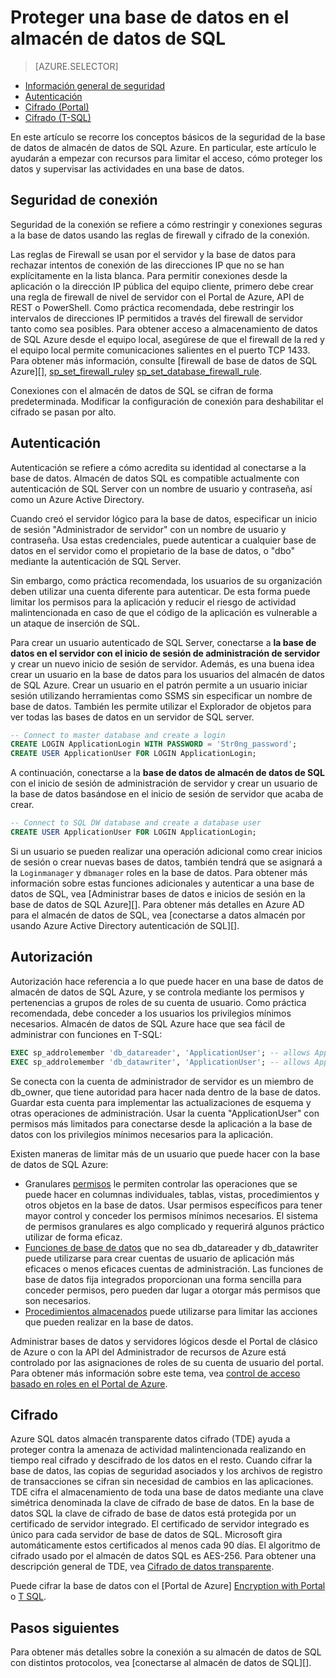 <properties
   pageTitle="Proteger una base de datos en el almacén de datos de SQL | Microsoft Azure"
   description="Sugerencias para proteger una base de datos en el almacén de datos de SQL Azure para desarrollar soluciones."
   services="sql-data-warehouse"
   documentationCenter="NA"
   authors="ronortloff"
   manager="barbkess"
   editor=""/>

<tags
   ms.service="sql-data-warehouse"
   ms.devlang="NA"
   ms.topic="article"
   ms.tgt_pltfrm="NA"
   ms.workload="data-services"
   ms.date="09/24/2016"
   ms.author="rortloff;barbkess;sonyama"/>

# <a name="secure-a-database-in-sql-data-warehouse"></a>Proteger una base de datos en el almacén de datos de SQL

> [AZURE.SELECTOR]
- [Información general de seguridad](sql-data-warehouse-overview-manage-security.md)
- [Autenticación](sql-data-warehouse-authentication.md)
- [Cifrado (Portal)](sql-data-warehouse-encryption-tde.md)
- [Cifrado (T-SQL)](sql-data-warehouse-encryption-tde-tsql.md)

En este artículo se recorre los conceptos básicos de la seguridad de la base de datos de almacén de datos de SQL Azure. En particular, este artículo le ayudarán a empezar con recursos para limitar el acceso, cómo proteger los datos y supervisar las actividades en una base de datos.

## <a name="connection-security"></a>Seguridad de conexión

Seguridad de la conexión se refiere a cómo restringir y conexiones seguras a la base de datos usando las reglas de firewall y cifrado de la conexión.

Las reglas de Firewall se usan por el servidor y la base de datos para rechazar intentos de conexión de las direcciones IP que no se han explícitamente en la lista blanca. Para permitir conexiones desde la aplicación o la dirección IP pública del equipo cliente, primero debe crear una regla de firewall de nivel de servidor con el Portal de Azure, API de REST o PowerShell. Como práctica recomendada, debe restringir los intervalos de direcciones IP permitidos a través del firewall de servidor tanto como sea posibles.  Para obtener acceso a almacenamiento de datos de SQL Azure desde el equipo local, asegúrese de que el firewall de la red y el equipo local permite comunicaciones salientes en el puerto TCP 1433.  Para obtener más información, consulte [firewall de base de datos de SQL Azure][], [sp_set_firewall_rule][]y [sp_set_database_firewall_rule][].

Conexiones con el almacén de datos de SQL se cifran de forma predeterminada.  Modificar la configuración de conexión para deshabilitar el cifrado se pasan por alto.

## <a name="authentication"></a>Autenticación

Autenticación se refiere a cómo acredita su identidad al conectarse a la base de datos. Almacén de datos SQL es compatible actualmente con autenticación de SQL Server con un nombre de usuario y contraseña, así como un Azure Active Directory. 

Cuando creó el servidor lógico para la base de datos, especificar un inicio de sesión "Administrador de servidor" con un nombre de usuario y contraseña. Usa estas credenciales, puede autenticar a cualquier base de datos en el servidor como el propietario de la base de datos, o "dbo" mediante la autenticación de SQL Server.

Sin embargo, como práctica recomendada, los usuarios de su organización deben utilizar una cuenta diferente para autenticar. De esta forma puede limitar los permisos para la aplicación y reducir el riesgo de actividad malintencionada en caso de que el código de la aplicación es vulnerable a un ataque de inserción de SQL. 

Para crear un usuario autenticado de SQL Server, conectarse a **la base de datos en el servidor con el inicio de sesión de administración de servidor** y crear un nuevo inicio de sesión de servidor.  Además, es una buena idea crear un usuario en la base de datos para los usuarios del almacén de datos de SQL Azure. Crear un usuario en el patrón permite a un usuario iniciar sesión utilizando herramientas como SSMS sin especificar un nombre de base de datos.  También les permite utilizar el Explorador de objetos para ver todas las bases de datos en un servidor de SQL server.

```sql
-- Connect to master database and create a login
CREATE LOGIN ApplicationLogin WITH PASSWORD = 'Str0ng_password';
CREATE USER ApplicationUser FOR LOGIN ApplicationLogin;
```

A continuación, conectarse a la **base de datos de almacén de datos de SQL** con el inicio de sesión de administración de servidor y crear un usuario de la base de datos basándose en el inicio de sesión de servidor que acaba de crear.

```sql
-- Connect to SQL DW database and create a database user
CREATE USER ApplicationUser FOR LOGIN ApplicationLogin;
```

Si un usuario se pueden realizar una operación adicional como crear inicios de sesión o crear nuevas bases de datos, también tendrá que se asignará a la `Loginmanager` y `dbmanager` roles en la base de datos. Para obtener más información sobre estas funciones adicionales y autenticar a una base de datos de SQL, vea [Administrar bases de datos e inicios de sesión en la base de datos de SQL Azure][].  Para obtener más detalles en Azure AD para el almacén de datos de SQL, vea [conectarse a datos almacén por usando Azure Active Directory autenticación de SQL][].


## <a name="authorization"></a>Autorización

Autorización hace referencia a lo que puede hacer en una base de datos de almacén de datos de SQL Azure, y se controla mediante los permisos y pertenencias a grupos de roles de su cuenta de usuario. Como práctica recomendada, debe conceder a los usuarios los privilegios mínimos necesarios. Almacén de datos de SQL Azure hace que sea fácil de administrar con funciones en T-SQL:

```sql
EXEC sp_addrolemember 'db_datareader', 'ApplicationUser'; -- allows ApplicationUser to read data
EXEC sp_addrolemember 'db_datawriter', 'ApplicationUser'; -- allows ApplicationUser to write data
```

Se conecta con la cuenta de administrador de servidor es un miembro de db_owner, que tiene autoridad para hacer nada dentro de la base de datos. Guardar esta cuenta para implementar las actualizaciones de esquema y otras operaciones de administración. Usar la cuenta "ApplicationUser" con permisos más limitados para conectarse desde la aplicación a la base de datos con los privilegios mínimos necesarios para la aplicación.

Existen maneras de limitar más de un usuario que puede hacer con la base de datos de SQL Azure:

- Granulares [permisos][] le permiten controlar las operaciones que se puede hacer en columnas individuales, tablas, vistas, procedimientos y otros objetos en la base de datos. Usar permisos específicos para tener mayor control y conceder los permisos mínimos necesarios. El sistema de permisos granulares es algo complicado y requerirá algunos práctico utilizar de forma eficaz.
- [Funciones de base de datos][] que no sea db_datareader y db_datawriter puede utilizarse para crear cuentas de usuario de aplicación más eficaces o menos eficaces cuentas de administración. Las funciones de base de datos fija integrados proporcionan una forma sencilla para conceder permisos, pero pueden dar lugar a otorgar más permisos que son necesarios.
- [Procedimientos almacenados][] puede utilizarse para limitar las acciones que pueden realizar en la base de datos.

Administrar bases de datos y servidores lógicos desde el Portal de clásico de Azure o con la API del Administrador de recursos de Azure está controlado por las asignaciones de roles de su cuenta de usuario del portal. Para obtener más información sobre este tema, vea [control de acceso basado en roles en el Portal de Azure][].

## <a name="encryption"></a>Cifrado

Azure SQL datos almacén transparente datos cifrado (TDE) ayuda a proteger contra la amenaza de actividad malintencionada realizando en tiempo real cifrado y descifrado de los datos en el resto.  Cuando cifrar la base de datos, las copias de seguridad asociados y los archivos de registro de transacciones se cifran sin necesidad de cambios en las aplicaciones. TDE cifra el almacenamiento de toda una base de datos mediante una clave simétrica denominada la clave de cifrado de base de datos. En la base de datos SQL la clave de cifrado de base de datos está protegida por un certificado de servidor integrado. El certificado de servidor integrado es único para cada servidor de base de datos de SQL. Microsoft gira automáticamente estos certificados al menos cada 90 días. El algoritmo de cifrado usado por el almacén de datos SQL es AES-256. Para obtener una descripción general de TDE, vea [Cifrado de datos transparente][].

Puede cifrar la base de datos con el [Portal de Azure] [ Encryption with Portal] o [T SQL][Encryption with TSQL].

## <a name="next-steps"></a>Pasos siguientes

Para obtener más detalles sobre la conexión a su almacén de datos de SQL con distintos protocolos, vea [conectarse al almacén de datos de SQL][].

<!--Image references-->

<!--Article references-->
[Conectarse al almacén de datos SQL]: ./sql-data-warehouse-connect-overview.md
[Encryption with Portal]: ./sql-data-warehouse-encryption-tde.md
[Encryption with TSQL]: ./sql-data-warehouse-encryption-tde-tsql.md
[Conectarse al almacén de datos SQL mediante la autenticación de Azure Active Directory]: ./sql-data-warehouse-authentication.md

<!--MSDN references-->
[Servidor de seguridad de base de datos de SQL Azure]: https://msdn.microsoft.com/library/ee621782.aspx
[sp_set_firewall_rule]: https://msdn.microsoft.com/library/dn270017.aspx
[sp_set_database_firewall_rule]: https://msdn.microsoft.com/library/dn270010.aspx
[Funciones de base de datos]: https://msdn.microsoft.com/library/ms189121.aspx
[Administrar bases de datos y los inicios de sesión en la base de datos de SQL Azure]: https://msdn.microsoft.com/library/ee336235.aspx
[Permisos]: https://msdn.microsoft.com/library/ms191291.aspx
[Procedimientos almacenados]: https://msdn.microsoft.com/library/ms190782.aspx
[Cifrado de datos transparente]: https://msdn.microsoft.com/library/bb934049.aspx
[Azure portal]: https://portal.azure.com/

<!--Other Web references-->
[Control de acceso basado en roles en el Portal de Azure]: https://azure.microsoft.com/documentation/articles/role-based-access-control-configure
